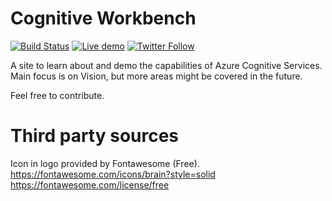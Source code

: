 # Cognitive Workbench

[![Build Status](https://dev.azure.com/orneholm/CognitiveWorkbench/_apis/build/status/CognitiveWorkbench?branchName=master)](https://dev.azure.com/orneholm/CognitiveWorkbench/_build/latest?definitionId=11&branchName=master)
[![Live demo](https://img.shields.io/static/v1?label=Demo&message=Try%20out%20the%20live%20demo&color=#17547a)](https://cognitive-workbench.azurewebsites.net/)
[![Twitter Follow](https://img.shields.io/badge/Twitter-@PeterOrneholm-blue.svg?logo=twitter)](https://twitter.com/PeterOrneholm)

A site to learn about and demo the capabilities of Azure Cognitive Services. Main focus is on Vision, but more areas might be covered in the future.

Feel free to contribute.

# Third party sources

Icon in logo provided by Fontawesome (Free).
https://fontawesome.com/icons/brain?style=solid
https://fontawesome.com/license/free
